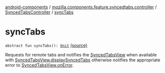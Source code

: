 [android-components](../../index.md) / [mozilla.components.feature.syncedtabs.controller](../index.md) / [SyncedTabsController](index.md) / [syncTabs](./sync-tabs.md)

# syncTabs

`abstract fun syncTabs(): `[`Unit`](https://kotlinlang.org/api/latest/jvm/stdlib/kotlin/-unit/index.html) [(source)](https://github.com/mozilla-mobile/android-components/blob/master/components/feature/syncedtabs/src/main/java/mozilla/components/feature/syncedtabs/controller/SyncedTabsController.kt#L24)

Requests for remote tabs and notifies the [SyncedTabsView](../../mozilla.components.feature.syncedtabs.view/-synced-tabs-view/index.md) when available with [SyncedTabsView.displaySyncedTabs](../../mozilla.components.feature.syncedtabs.view/-synced-tabs-view/display-synced-tabs.md)
otherwise notifies the appropriate error to [SyncedTabsView.onError](../../mozilla.components.feature.syncedtabs.view/-synced-tabs-view/on-error.md).

